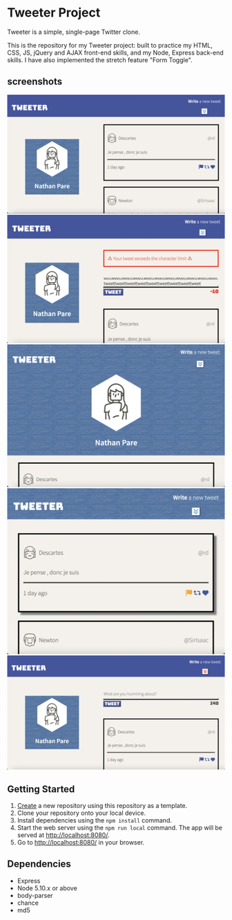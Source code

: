 # Tweeter Project

Tweeter is a simple, single-page Twitter clone.

This is the repository for my Tweeter project: built to practice my HTML, CSS, JS, jQuery and AJAX front-end skills, and my Node, Express back-end skills.
I have also implemented the stretch feature "Form Toggle".

## screenshots

!["Screenshot of desktop view"](https://github.com/nathanpare/myTweeter/blob/master/docs/desktop-view.png?raw=true)
!["Screenshot of validation error"](https://github.com/nathanpare/myTweeter/blob/master/docs/validation-error.png?raw=true)
!["Screenshot of mobile view"](https://github.com/nathanpare/myTweeter/blob/master/docs/mobile-view.png?raw=true)
!["Screenshot of tweet styling"](https://github.com/nathanpare/myTweeter/blob/master/docs/tweet-styling.png?raw=true)
!["Screenshot of stretch form toggle"](https://github.com/nathanpare/myTweeter/blob/master/docs/stretch-form-toggle.png?raw=true)

## Getting Started

1. [Create](https://docs.github.com/en/repositories/creating-and-managing-repositories/creating-a-repository-from-a-template) a new repository using this repository as a template.
2. Clone your repository onto your local device.
3. Install dependencies using the `npm install` command.
3. Start the web server using the `npm run local` command. The app will be served at <http://localhost:8080/>.
4. Go to <http://localhost:8080/> in your browser.

## Dependencies

- Express
- Node 5.10.x or above
- body-parser
- chance
- md5
